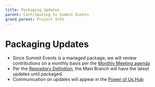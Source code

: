 ```yaml
---
title: Packaging Updates
parent: Contributing to Summit Events
grand_parent: Project Info
---
```


# Packaging Updates
* Since Summit Events is a managed package, we will review contributions on a monthly basis per the [Monthly Meeting agenda](https://sfdo-community-sprints.github.io/summit-events-app-documentation/docs/project-info/process-repo-definition/monthly-meetings/)
* Per the [Repository Definition](https://sfdo-community-sprints.github.io/summit-events-app-documentation/docs/project-info/process-repo-definition/repository-definitions/#summit-events-repo), the Main Branch will have the latest updates until packaged.
* Communication on updates will appear in the [Power of Us Hub](https://trailhead.salesforce.com/trailblazer-community/groups/0F94S000000kHi2SAE?tab=discussion&sort=LAST_MODIFIED_DATE_DESC)
